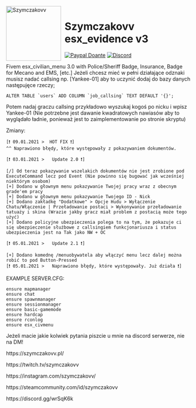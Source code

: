 <img width="150" height="150" align="left" style="float: left; margin: 0 10px 0 0;" alt="Szymczakovv" src="https://i.imgur.com/42AnCgD.jpg">  

# Szymczakovv esx_evidence v3
[![Paypal Doante](https://img.shields.io/badge/paypal-donate-blue.svg)](https://www.paypal.me/oplatyprimerp)
[![Discord](https://discordapp.com/api/guilds/690686401469087756/embed.png)](https://discord.gg/wrSqK6k)

Fivem esx_civilian_menu 3.0 with Police/Sheriff Badge, Insurance, Badge for Mecano and EMS, [etc.]
Jeżeli chcesz mieć w pełni działające odznaki musisz nadać callsing np. [Yankee-01] aby to uczynić dodaj do bazy danych następujęce rzeczy;
```
ALTER TABLE `users` ADD COLUMN `job_callsing` TEXT DEFAULT '{}';
```
Potem nadaj graczu callsing przykładowo wyszukaj kogoś po nicku i wpisz Yankee-01 (Nie potrzebne jest dawanie kwadratowych nawiasów aby to wyglądało ładnie, ponieważ jest to zaimplementowanie po stronie skryptu)

Zmiany:
```
[❗ 09.01.2021 >  HOT FIX ❗]
^^ Naprawiono błędy, które występowały z pokazywaniem dokumentów.

[❗ 03.01.2021 >   Update 2.0 ❗]

[/] Od teraz pokazywanie wszelakich dokumentów nie jest zrobione pod ExecuteCommand lecz pod Event (Nie powinno się bugować jak wcześniej niektórym osobom)
[+] Dodano w głownym menu pokazywanie Twojej pracy wraz z obecnym grade'em pracy
[+] Dodano w głownym menu pokazywanie Twojego ID - Nick
[+] Dodano zakładkę "Dodatkowe" > Opcje Hudu > Wyłączenie Chatu/Włączenie | Przeładowanie postaci > Wykonywanie przeładowanie tatuaży i skina (Wrazie jakby gracz miał problem z postacią może tego użyć)
[+] Dodano policyjne ubezpieczenia polega to na tym, że pokazuje ci się ubezpieczenie służbowe z callsingiem funkcjonariusza i status ubezpieczenia jest na Tak jako NW + OC

[❗ 05.01.2021 >   Update 2.1 ❗]

[+] Dodano komednę /menuobywatela aby włączyć menu lecz dalej można robić to pod Button-Pressed
[❗ 05.01.2021 >   Naprawiono błędy, które występowały. Już działa ❗]
```

EXAMPLE SERVER.CFG:
```
ensure mapmanager
ensure chat
ensure spawnmanager
ensure sessionmanager
ensure basic-gamemode
ensure hardcap
ensure rconlog
ensure esx_civmenu
```
Jeżeli macie jakie kolwiek pytania piszcie u mnie na discord serwerze, nie na DM!

<p></p>
https://szymczakovv.pl/
<p></p>
https://twitch.tv/szymczakovv
<p></p>
https://instagram.com/szymczakovv/
<p></p>
https://steamcommunity.com/id/szymczakovv

<p></p>
https://discord.gg/wrSqK6k
